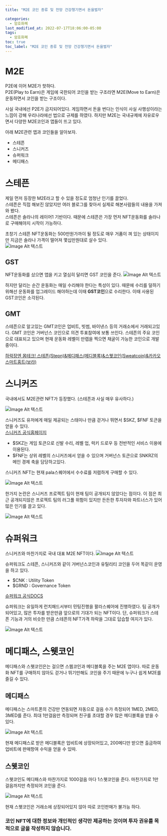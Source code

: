 ```yaml
---
title: "M2E 코인 종류 및 전망 건강챙기면서 돈을벌자"

categories:
  - 암호화폐
last_modified_at: 2022-07-17T18:06:00-05:00
tags:
  - 암호화폐
toc: true
toc_label: "M2E 코인 종류 및 전망 건강챙기면서 돈을벌자"
---
```


# M2E
P2E에 이어 M2E가 핫하다.<br>
P2E(Play to Earn)은 게임에 국한되어 코인을 받는 구조라면 M2E(Move to Earn)은 운동하면서 코인을 받는 구조이다.  <br>

사실 국내에선 P2E가 금지되어있다. 게임하면서 돈을 번다는 인식이 사실 사행성이라는 느낌이 강해 우리나라에선 법으로 규제를 하였다. 하지만 M2E는 국내규제에 자유로우면서 다양한 M2E코인과 앱들이 뜨고 있다.<br>

아래 M2E관련 앱과 코인들을 알아보자.

- 스테픈
- 스니커즈
- 슈퍼워크
- 메디패스

# 스테픈
제일 먼저 등장한 M2E라고 할 수 있을 정도로 엄청난 인기를 끌었다.<br>
스테픈은 직접 해보진 않았지만 여러 블로그를 찾아서 실제로 해본사람들의 내용을 가져와 봤다.<br>
스테픈은 솔라나의 레이어1 기반이다. 때문에 스테픈은 가장 먼저 NFT운동화를 솔라나로 구매해야지 시작이 가능하다.<br>

초창기 스테픈 NFT운동화는 500만원가까이 될 정도로 매우 거품이 껴 있는 상태이지만 지금은 솔라나 가격이 떨어져 몇십만원대로 살수 있다.<br> 
![Image Alt 텍스트](/assets/img/crypto/220717/stepen.png) <br>

## GST
NFT운동화를 샀으면 앱을 키고 열심히 달리면 GST 코인을 준다.
![Image Alt 텍스트](/assets/img/crypto/220717/stepen_1.png) <br>

하지만 달리는 순간 운동화는 매일 수리해야 한다는 특성이 있다. 때문에 수리를 덜하기 위해선 운동화를 업그레이드 해야하는데 이때 **GST코인**으로 수리한다. 이때 사용된 GST코인은 소각된다.

## GMT
스테픈으로 알고있는 GMT코인은 업비트, 빗썸, 바이낸스 등의 거래소에서 거래되고있다. 
GMT 코인은 거버넌스 코인으로 의견 투표참여에 보통 쓰인다. 스테픈의 주요 코인으로 대표되고 있으며 현재 운동화 레벨이 만렙을 찍으면 채굴이 가능한 코인으로 개발중이다. <br>

[하락장엔 몸테크! 스테픈(Stepn)&메디패스(메디블록)&스웻코인(Sweatcoin)&카카오 스마트홈트(보라)](https://m.blog.naver.com/PostView.naver?blogId=robotluv1226&logNo=222739945508&navType=by)

# 스니커즈
국내에서도 M2E관련 NFT가 등장했다. (스테픈과 사실 매우 유사하다.)

![Image Alt 텍스트](/assets/img/crypto/220717/snkrz.png) <br>

스니커즈도 유저에게 매일 제공되는 스태미나 만큼 걷거나 뛰면서 $SKZ, $FNF 토큰을 얻을 수 있다. <br>
[스니커즈 공식홈페이지](https://www.thesnkrz.com/home)

- $SKZ는 게임 토큰으로 신발 수리, 레벨 업, 럭키 드로우 등 전반적인 서비스 이용에 이용된다.
- $FNF는 상위 레벨의 스니커즈에서 얻을 수 있으며 거버넌스 토큰으로 SNKRZ의 메인 경제 축을 담당하고있다.

스니커즈 NFT는 현재 pala스퀘어에서 수수료를 저렴하게 구매할 수 있다.

![Image Alt 텍스트](/assets/img/crypto/220717/pala.png) <br>

한가지 논란은 스니커즈 프로젝트 팀이 현재 팀이 공개되지 않았다는 점이다. 이 점은 최근 공개되지않은 프로젝트 팀의 러그풀 위험이 있지만 든든한 투자자와 파트너스가 있어 많은 인기를 끌고 있다.

![Image Alt 텍스트](/assets/img/crypto/220717/snkrz_1.png) <br>

# 슈퍼워크
스니커즈와 마찬가지로 국내 대표 M2E NFT이다. 
![Image Alt 텍스트](/assets/img/crypto/220717/superwalk.png) <br>

슈퍼워크도 스테픈, 스니커즈와 같이 거버넌스코인과 유틸리티 코인을 두어 똑같이 운영을 하고 있다.

- $CNK : Utility Token
- $GRND : Governance Token 

[슈퍼워크 공식DOCS](https://docs.superwalk.io/english/overview)

슈퍼워크는 유일하게 런치패드서부터 민팅진행을 팔라스퀘어에 진행하였다. 팀 공개가 되어있고, 많은 투자를 받은만큼 앞으로의 기대가 되는 NFT이다. 단, 슈퍼워크가 스테픈 기능과 거의 비슷한 만큼 스테픈의 NFT가격 하락을 그대로 답습할 여지가 있다.

![Image Alt 텍스트](/assets/img/crypto/220717/pala_superwalk.png) <br>

# 메디패스, 스웻코인
메디패스와 스웻코인은는 걸으면 스웹코인과 메디블록을 주는 M2E 앱이다. 따로 운동화 NFT를 구매하지 않아도 걷거나 뛰기만해도 코인을 주기 때문에 누구나 쉽게 M2E를 즐길 수 있다. <br>

## 메디패스
메디패스는 스마트폰의 건강만 연동되면 자동으로 걸음 수가 측정되어 1MED, 2MED, 3MED를 준다. 최대 1만걸음만 측정되며 친구를 초대할 경우 많은 메디블록을 받을 수 있다.

![Image Alt 텍스트](/assets/img/crypto/220717/medipath.jpeg) <br>

현재 메디패스로 받은 메디블록은 업비트에 상장되어있고, 200메디만 받으면 출금하여 업비트에 판매항여 수익을 얻을 수 있따.

## 스웻코인
스웻코인도 메디패스와 마찬가지로 1000걸음 마다 1스웻코인을 준다. 마찬가지로 1만걸음까지만 측정되어 코인을 준다.

![Image Alt 텍스트](/assets/img/crypto/220717/sweatcoin.jpeg) <br>

현재 스웻코인은 거래소에 상장되어있지 않아 따로 코인판매가 불가능 하다.

### 코인 NFT에 대한 정보와 개인적인 생각만 제공하는 것이며 투자 권유를 목적으로 글을 작성하지 않습니다.
